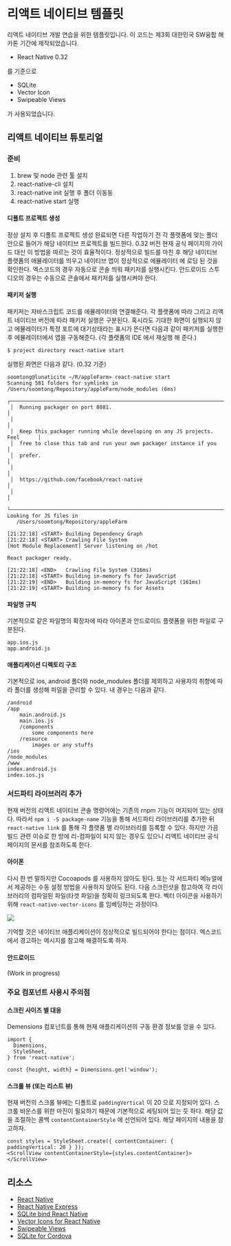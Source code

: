 # 리액트 네이티브 템플릿

리액트 네이티브 개발 연습을 위한 템플릿입니다. 이 코드는 제3회 대한민국 SW융합 해카톤 기간에 제작되었습니다.

- React Native 0.32

를 기준으로 

- SQLite 
- Vector Icon
- Swipeable Views

가 사용되었습니다.

## 리액트 네이티브 튜토리얼

### 준비

1. brew 및 node 관련 툴 설치
2. react-native-cli 설치
3. react-native init 실행 후 폴더 이동동
4. react-native start 실행


#### 디폴트 프로젝트 생성

정상 설치 후 디폴트 프로젝트 생성 완료되면 다른 작업하기 전 각 플랫폼에 맞는 폴더 안으로 들어가 해당 네이티브 프로젝트를 빌드한다.
0.32 버전 현재 공식 페이지의 가이드 대신 이 방법을 따르는 것이 효율적이다.
정상적으로 빌드를 마친 후 해당 네이티브 플랫폼의 애뮬레이터를 띄우고 네이티브 앱이 정상적으로 에뮬레이터 에 로딩 된 것을 확인한다.
엑스코드의 경우 자동으로 콘솔 띄워 패키저를 실행시킨다.
안드로이드 스투디오의 경우는 수동으로 콘솔에서 패키저를 실행시켜야 한다.

#### 패키저 실행

패키저는 자바스크립트 코드를 에뮬레이터와 연결해준다. 각 플랫폼에 따라 그리고 리액트 네이티브 버전에 따라 패키저 실행은 구분된다. 혹시라도 기대한 화면이 실행되지 않고 에뮬레이터가 특정 포트에 대기상태라는 표시가 뜬다면 다음과 같이 패키저를 실행한 후 에뮬레이터에서 앱을 구동해준다. (각 플랫폼의 IDE 에서 재실행 해 준다.)

    $ project directory react-native start

실행된 화면은 다음과 같다. (0.32 기준)

    soomtong@lunaticite ~/R/appleFarm> react-native start
    Scanning 581 folders for symlinks in /Users/soomtong/Repository/appleFarm/node_modules (6ms)
     ┌────────────────────────────────────────────────────────────────────────────┐
     │  Running packager on port 8081.                                            │
     │                                                                            │
     │  Keep this packager running while developing on any JS projects. Feel      │
     │  free to close this tab and run your own packager instance if you          │
     │  prefer.                                                                   │
     │                                                                            │
     │  https://github.com/facebook/react-native                                  │
     │                                                                            │
     └────────────────────────────────────────────────────────────────────────────┘
    Looking for JS files in
       /Users/soomtong/Repository/appleFarm
    
    [21:22:18] <START> Building Dependency Graph
    [21:22:18] <START> Crawling File System
    [Hot Module Replacement] Server listening on /hot
    
    React packager ready.
    
    [21:22:18] <END>   Crawling File System (316ms)
    [21:22:18] <START> Building in-memory fs for JavaScript
    [21:22:19] <END>   Building in-memory fs for JavaScript (161ms)
    [21:22:19] <START> Building in-memory fs for Assets

#### 파일명 규칙

기본적으로 같은 파일명의 확장자에 따라 아이폰과 안드로이드 플랫폼을 위한 파일로 구분된다.

    app.ios.js
    app.android.js

#### 애플리케이션 디렉토리 구조

기본적으로 ios, android 폴더와 node_modules 폴더를 제외하고 사용자의 취향에 따라 폴더를 생성해 파일을 관리할 수 있다. 내 경우는 다음과 같다.

    /android
    /app
        main.android.js
        main.ios.js
        /components
            some components here
        /resource
            images or any stuffs
    /ios
    /node_modules
    /www
    index.android.js
    index.ios.js


### 서드파티 라이브러리 추가

현재 버전의 리액트 네이티브 콘솔 명령어에는 기존의 rnpm 기능이 머지되어 있는 상태다. 따라서 `npm i -S package-name` 기능을 통해 서드파티 라이브러리를 추가한 뒤 `react-native link` 를 통해 각 플랫폼 별 라이브러리를 등록할 수 있다.
하지만 가끔 빌드 관련 이슈로 한 방에 리-컴파일이 되지 않는 경우도 있으니 리액트 네이티브 공식 페이지의 문서를 참조하도록 한다.

#### 아이폰

다시 한 번 말하지만 Cocoapods 를 사용하지 않아도 된다. 또는 각 서드파티 메뉴얼에서 제공하는 수동 설정 방법을 사용하지 않아도 된다.
다음 스크린샷을 참고하여 각 라이브러리의 컴파일된 파일(타겟 파일)을 정확히 링크되도록 한다. 벡터 아이콘을 사용하기위해 `react-native-vector-icons` 를 임베딩하는 과정이다.

![](https://d2mxuefqeaa7sj.cloudfront.net/s_CF2FC2E853C1C0D85E307FA9500BFD548CD8793BDA19E00433E508882BBD73A5_1472839804375_file.png)


기억할 것은 네이티브 애플리케이션이 정상적으로 빌드되어야 한다는 점이다. 엑스코드에서 경고하는 메시지를 참고해 해결하도록 하자.

#### 안드로이드

(Work in progress)

### 주요 컴포넌트 사용시 주의점

#### 스크린 사이즈 별 대응

Demensions 컴포넌트를 통해 현재 애플리케이션의 구동 환경 정보를 얻을 수 있다.


    import {
      Dimensions,
      StyleSheet,
    } from 'react-native';
    
    const {height, width} = Dimensions.get('window');

#### 스크롤 뷰 (또는 리스트 뷰)

현재 버전의 스크롤 뷰에는 디폴트로 `paddingVertical` 이 20 으로 지정되어 있다. 스크롤 바운스를 위한 마진이 필요하기 때문에 기본적으로 세팅되어 있는 듯 하다.
해당 값을 조절하는 콜백  `contentContainerStyle` 에 선언되어 있다.
해당 페이지의 내용을 참고하자.

    const styles = StyleSheet.create({ contentContainer: { paddingVertical: 20 } });
    <ScrollView contentContainerStyle={styles.contentContainer}></ScrollView>


## 리소스

- [React Native](https://facebook.github.io/react-native/)
- [React Native Express](http://www.reactnativeexpress.com/)
- [SQLite bind React Native](https://github.com/andpor/react-native-sqlite-storage)
- [Vector Icons for React Native](https://github.com/oblador/react-native-vector-icons)
- [Swipeable Views](https://github.com/oliviertassinari/react-swipeable-views)
- [SQLite for Cordova](https://github.com/litehelpers/Cordova-sqlite-storage#sample)



